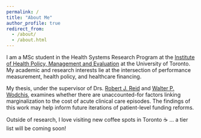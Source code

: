 ```yaml
---
permalink: /
title: "About Me"
author_profile: true
redirect_from: 
  - /about/
  - /about.html
---
```

I am a MSc student in the Health Systems Research Program at the [Institute of Health Policy, Management and Evaluation](https://ihpme.utoronto.ca/) at the University of Toronto. My academic and research interests lie at the intersection of performance measurement, health policy, and healthcare financing.

My thesis, under the supervisor of Drs. [Robert J. Reid](https://ihpme.utoronto.ca/faculty-profile/robert-j-reid/) and [Walter P. Wodchis](https://ihpme.utoronto.ca/faculty-profile/walter-p-wodchis/), examines whether there are unaccounted-for factors linking marginalization to the cost of acute clinical care episodes. The findings of this work may help inform future iterations of patient-level funding reforms.

Outside of research, I love visiting new coffee spots in Toronto ☕️ ... a tier list will be coming soon!